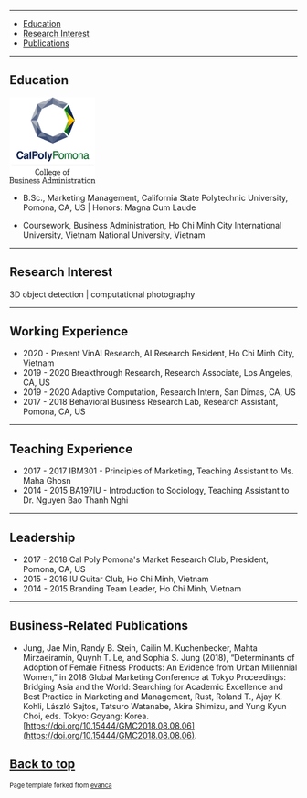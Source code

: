 <!-- Source: https://github.com/howard-haowen/howard-haowen.github.io/edit/master/README.md -->
<!-- [![Hits](https://hits.seeyoufarm.com/api/count/incr/badge.svg?url=https%3A%2F%2Fgithub.com%2Fhoward-haowen%2Fhoward-haowen.github.io&count_bg=%2367E805&title_bg=%23555555&icon=grav.svg&icon_color=%2367E805&title=visitors&edge_flat=false)](https://hits.seeyoufarm.com) [![blog](https://img.shields.io/badge/Visit-My_AI_blog-blue?style=flat&logo=blogger&logoColor=white)](https://howard-haowen.github.io/blog.ai/) [![linkedin](https://img.shields.io/badge/View-My%20LinkedIn-blue?style=flat&logo=linkedin&logoColor=white)](https://www.linkedin.com/in/quynhtle/)
 -->
---
- [Education](#education)
- [Research Interest](#research-interest)
- [Publications](#publications)


---
## Education
<img src="https://github.com/quynhtle/quick-portfolio/blob/master/images/cpp-cba.png?raw=true" width="150" height="150">

- B.Sc., Marketing Management, California State Polytechnic University, Pomona, CA, US | Honors: Magna Cum Laude

- Coursework, Business Administration, Ho Chi Minh City International University, Vietnam National University, Vietnam

---
## Research Interest
  3D object detection | computational photography


---
## Working Experience
- 2020 - Present     VinAI Research, AI Research Resident, Ho Chi Minh City, Vietnam
- 2019 - 2020        Breakthrough Research, Research Associate, Los Angeles, CA, US
- 2019 - 2020        Adaptive Computation, Research Intern, San Dimas, CA, US
- 2017 - 2018        Behavioral Business Research Lab, Research Assistant, Pomona, CA, US 


---
## Teaching Experience
- 2017 - 2017       IBM301 - Principles of Marketing, Teaching Assistant to Ms. Maha Ghosn
- 2014 - 2015       BA197IU - Introduction to Sociology, Teaching Assistant to Dr. Nguyen Bao Thanh Nghi

---
## Leadership
- 2017 - 2018       Cal Poly Pomona's Market Research Club, President, Pomona, CA, US
- 2015 - 2016       IU Guitar Club, Ho Chi Minh, Vietnam
- 2014 - 2015       Branding Team Leader, Ho Chi Minh, Vietnam


---
## Business-Related Publications
- Jung, Jae Min, Randy B. Stein, Cailin M. Kuchenbecker, Mahta Mirzaeiramin, Quynh T. Le, and Sophia S. Jung (2018), “Determinants of Adoption of Female Fitness Products: An Evidence from Urban Millennial Women,” in 2018 Global Marketing Conference at Tokyo Proceedings: Bridging Asia and the World: Searching for Academic Excellence and Best Practice in Marketing and Management, Rust, Roland T., Ajay K. Kohli, László Sajtos, Tatsuro Watanabe, Akira Shimizu, and Yung Kyun Choi, eds. Tokyo: Goyang: Korea. [https://doi.org/10.15444/GMC2018.08.08.06](https://doi.org/10.15444/GMC2018.08.08.06).




[Back to top](#)
---
<p style="font-size:11px">Page template forked from <a href="https://github.com/evanca/quick-portfolio">evanca</a></p>
<!-- Remove above link if you don't want to attibute -->
